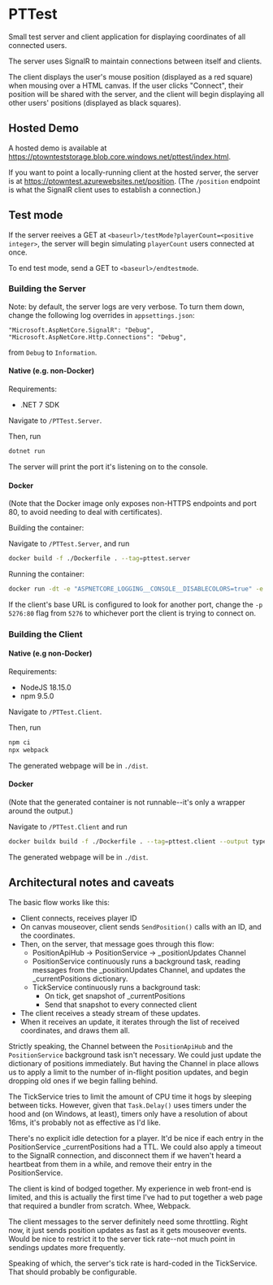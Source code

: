 # PTTest

Small test server and client application for displaying coordinates of all connected users.

The server uses SignalR to maintain connections between itself and clients.

The client displays the user's mouse position (displayed as a red square) when mousing over a HTML canvas. If the user clicks
"Connect", their position will be shared with the server, and the client will begin displaying all other users' positions 
(displayed as black squares).

## Hosted Demo
A hosted demo is available at https://ptownteststorage.blob.core.windows.net/pttest/index.html.

If you want to point a locally-running client at the hosted server, the server is at https://ptowntest.azurewebsites.net/position. 
(The `/position` endpoint is what the SignalR client uses to establish a connection.)

## Test mode

If the server reeives a GET at `<baseurl>/testMode?playerCount=<positive integer>`, the server will begin simulating `playerCount` users
connected at once.

To end test mode, send a GET to `<baseurl>/endtestmode`.

### Building the Server

Note: by default, the server logs are very verbose. To turn them down, change the following log overrides in `appsettings.json`:
```
"Microsoft.AspNetCore.SignalR": "Debug",
"Microsoft.AspNetCore.Http.Connections": "Debug",
```
from `Debug` to `Information`.

#### Native (e.g. non-Docker)

Requirements:
 - .NET 7 SDK

 Navigate to `/PTTest.Server`.

 Then, run 
 ```bash
 dotnet run
 ```
 The server will print the port it's listening on to the console.

 #### Docker

 (Note that the Docker image only exposes non-HTTPS endpoints and port 80, to avoid needing to deal with certificates).

 Building the container:

 Navigate to `/PTTest.Server`, and run
 ```bash
 docker build -f ./Dockerfile . --tag=pttest.server
 ```

 Running the container:
 ```bash
 docker run -dt -e "ASPNETCORE_LOGGING__CONSOLE__DISABLECOLORS=true" -e "ASPNETCORE_ENVIRONMENT=Development" -e "ASPNETCORE_URLS=http://+:80" -e "DOTNET_USE_POLLING_FILE_WATCHER=1" -p 5276:80 --name PTTest.Server pttest.server
 ```

 If the client's base URL is configured to look for another port, change the `-p 5276:80` flag from `5276` to whichever port the client is trying to connect on.

 ### Building the Client

 #### Native (e.g non-Docker)

 Requirements: 
  - NodeJS 18.15.0
  - npm 9.5.0

 Navigate to `/PTTest.Client`.

 Then, run
 ```bash
 npm ci
 npx webpack
 ```

 The generated webpage will be in `./dist`.

 #### Docker

 (Note that the generated container is not runnable--it's only a wrapper around the output.)

 Navigate to `/PTTest.Client` and run
 ```bash
 docker buildx build -f ./Dockerfile . --tag=pttest.client --output type=local,dest=./
 ```

 The generated webpage will be in `./dist`.

 ## Architectural notes and caveats

 The basic flow works like this:

 - Client connects, receives player ID
 - On canvas mouseover, client sends `SendPosition()` calls with an ID, and the coordinates.
 - Then, on the server, that message goes through this flow:
   - PositionApiHub -> PositionService -> _positionUpdates Channel
   - PositionService continuously runs a background task, reading messages from the _positionUpdates Channel, and updates the _currentPositions dictionary.
   - TickService continuously runs a background task:
	 - On tick, get snapshot of _currentPositions
	 - Send that snapshot to every connected client
 - The client receives a steady stream of these updates.
 - When it receives an update, it iterates through the list of received coordinates, and draws them all.  

 Strictly speaking, the Channel between the `PositionApiHub` and the `PositionService` background task isn't necessary. We could just update the dictionary of positions immediately.
 But having the Channel in place allows us to apply a limit to the number of in-flight position updates, and begin dropping old ones if we begin falling behind.

The TickService tries to limit the amount of CPU time it hogs by sleeping between ticks. However, given that `Task.Delay()` 
uses timers under the hood and (on Windows, at least), timers only have a resolution of about 16ms, it's probably not as effective as I'd like.

There's no explicit idle detection for a player. It'd be nice if each entry in the PositionService _currentPositions had a TTL. We could also apply a timeout to 
the SignalR connection, and disconnect them if we haven't heard a heartbeat from them in a while, and remove their entry in the PositionService.

The client is kind of bodged together. My experience in web front-end is limited, and this is actually the first time I've had to put together a web page that
required a bundler from scratch. Whee, Webpack.

The client messages to the server definitely need some throttling. Right now, it just sends position updates as fast as it gets mouseover events. Would be nice to restrict
it to the server tick rate--not much point in sendings updates more frequently.

Speaking of which, the server's tick rate is hard-coded in the TickService. That should probably be configurable.